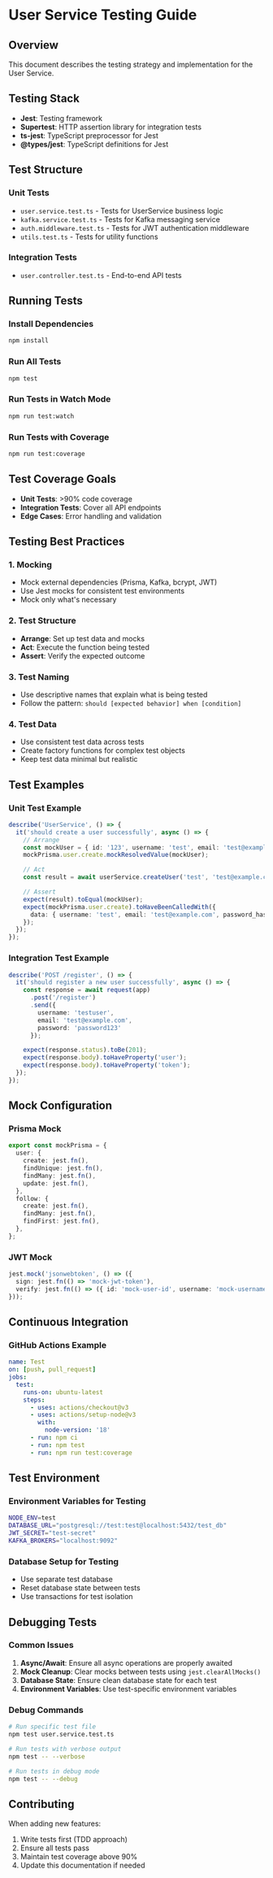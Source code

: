 # User Service Testing Guide

## Overview
This document describes the testing strategy and implementation for the User Service.

## Testing Stack
- **Jest**: Testing framework
- **Supertest**: HTTP assertion library for integration tests
- **ts-jest**: TypeScript preprocessor for Jest
- **@types/jest**: TypeScript definitions for Jest

## Test Structure

### Unit Tests
- `user.service.test.ts` - Tests for UserService business logic
- `kafka.service.test.ts` - Tests for Kafka messaging service
- `auth.middleware.test.ts` - Tests for JWT authentication middleware
- `utils.test.ts` - Tests for utility functions

### Integration Tests
- `user.controller.test.ts` - End-to-end API tests

## Running Tests

### Install Dependencies
```bash
npm install
```

### Run All Tests
```bash
npm test
```

### Run Tests in Watch Mode
```bash
npm run test:watch
```

### Run Tests with Coverage
```bash
npm run test:coverage
```

## Test Coverage Goals
- **Unit Tests**: >90% code coverage
- **Integration Tests**: Cover all API endpoints
- **Edge Cases**: Error handling and validation

## Testing Best Practices

### 1. Mocking
- Mock external dependencies (Prisma, Kafka, bcrypt, JWT)
- Use Jest mocks for consistent test environments
- Mock only what's necessary

### 2. Test Structure
- **Arrange**: Set up test data and mocks
- **Act**: Execute the function being tested
- **Assert**: Verify the expected outcome

### 3. Test Naming
- Use descriptive names that explain what is being tested
- Follow the pattern: `should [expected behavior] when [condition]`

### 4. Test Data
- Use consistent test data across tests
- Create factory functions for complex test objects
- Keep test data minimal but realistic

## Test Examples

### Unit Test Example
```typescript
describe('UserService', () => {
  it('should create a user successfully', async () => {
    // Arrange
    const mockUser = { id: '123', username: 'test', email: 'test@example.com' };
    mockPrisma.user.create.mockResolvedValue(mockUser);

    // Act
    const result = await userService.createUser('test', 'test@example.com', 'password');

    // Assert
    expect(result).toEqual(mockUser);
    expect(mockPrisma.user.create).toHaveBeenCalledWith({
      data: { username: 'test', email: 'test@example.com', password_hash: 'hashed-password' }
    });
  });
});
```

### Integration Test Example
```typescript
describe('POST /register', () => {
  it('should register a new user successfully', async () => {
    const response = await request(app)
      .post('/register')
      .send({
        username: 'testuser',
        email: 'test@example.com',
        password: 'password123'
      });

    expect(response.status).toBe(201);
    expect(response.body).toHaveProperty('user');
    expect(response.body).toHaveProperty('token');
  });
});
```

## Mock Configuration

### Prisma Mock
```typescript
export const mockPrisma = {
  user: {
    create: jest.fn(),
    findUnique: jest.fn(),
    findMany: jest.fn(),
    update: jest.fn(),
  },
  follow: {
    create: jest.fn(),
    findMany: jest.fn(),
    findFirst: jest.fn(),
  },
};
```

### JWT Mock
```typescript
jest.mock('jsonwebtoken', () => ({
  sign: jest.fn(() => 'mock-jwt-token'),
  verify: jest.fn(() => ({ id: 'mock-user-id', username: 'mock-username' })),
}));
```

## Continuous Integration

### GitHub Actions Example
```yaml
name: Test
on: [push, pull_request]
jobs:
  test:
    runs-on: ubuntu-latest
    steps:
      - uses: actions/checkout@v3
      - uses: actions/setup-node@v3
        with:
          node-version: '18'
      - run: npm ci
      - run: npm test
      - run: npm run test:coverage
```

## Test Environment

### Environment Variables for Testing
```bash
NODE_ENV=test
DATABASE_URL="postgresql://test:test@localhost:5432/test_db"
JWT_SECRET="test-secret"
KAFKA_BROKERS="localhost:9092"
```

### Database Setup for Testing
- Use separate test database
- Reset database state between tests
- Use transactions for test isolation

## Debugging Tests

### Common Issues
1. **Async/Await**: Ensure all async operations are properly awaited
2. **Mock Cleanup**: Clear mocks between tests using `jest.clearAllMocks()`
3. **Database State**: Ensure clean database state for each test
4. **Environment Variables**: Use test-specific environment variables

### Debug Commands
```bash
# Run specific test file
npm test user.service.test.ts

# Run tests with verbose output
npm test -- --verbose

# Run tests in debug mode
npm test -- --debug
```

## Contributing

When adding new features:
1. Write tests first (TDD approach)
2. Ensure all tests pass
3. Maintain test coverage above 90%
4. Update this documentation if needed
